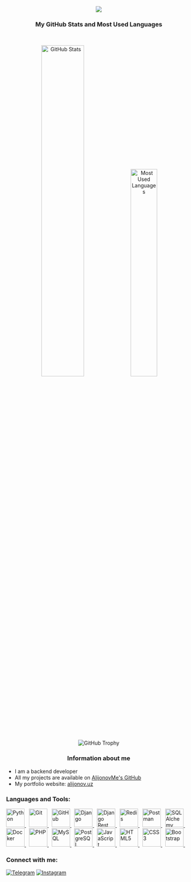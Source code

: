 <h1 align="center">
  <img src="https://readme-typing-svg.herokuapp.com?font=Fira+Code&size=24&pause=1000&color=F75C7E&center=true&width=600&lines=Hi%2C+there!+I'm+Abdulbosit+Alijonov;Welcome+to+my+GitHub!">
</h1>

<h3 align="center">My GitHub Stats and Most Used Languages</h3>
<br>
<p align="center">
  <img src="https://github-readme-stats.vercel.app/api?username=AlijonovUz&show_icons=true&theme=radical" alt="GitHub Stats" width="48%">
  <img src="https://github-readme-stats.vercel.app/api/top-langs/?username=AlijonovUz&layout=compact&theme=radical" alt="Most Used Languages" width="38%">
</p>

<p align="center">
  <img src="https://github-profile-trophy.vercel.app/?username=AlijonovUz&theme=onedark&no-frame=true&row=1&column=6" alt="GitHub Trophy" />
</p>

<h3 align="center">Information about me</h3>

<ul>
  <li>I am a backend developer</li>
  <li>All my projects are available on <a href="https://github.com/AlijonovUz?tab=repositories">AlijonovMe's GitHub</a></li>
  <li>My portfolio website: <a href="https://alijonov.uz">alijonov.uz</a></li>
</ul>

### Languages and Tools:
<p>
  <a href="https://www.python.org" target="_blank">
    <img src="https://skillicons.dev/icons?i=python" title="Python" width="50" height="50"/>
  </a>&nbsp;

  <a href="https://git-scm.com/" target="_blank">
    <img src="https://skillicons.dev/icons?i=git" title="Git" width="50" height="50"/>
  </a>&nbsp;

  <a href="https://github.com/" target="_blank">
    <img src="https://skillicons.dev/icons?i=github" title="GitHub" width="50" height="50"/>
  </a>&nbsp;

  <a href="https://www.djangoproject.com" target="_blank">
    <img src="https://skillicons.dev/icons?i=django" title="Django" width="50" height="50"/>
  </a>&nbsp;

  <a href="https://www.django-rest-framework.org/" target="_blank">
    <img src="https://skillicons.dev/icons?i=django" title="Django Rest Framework" width="50" height="50"/>
  </a>&nbsp;

  <a href="https://redis.io/" target="_blank">
    <img src="https://skillicons.dev/icons?i=redis" title="Redis" width="50" height="50"/>
  </a>&nbsp;

  <a href="https://www.postman.com/" target="_blank">
    <img src="https://skillicons.dev/icons?i=postman" title="Postman" width="50" height="50"/>
  </a>&nbsp;

  <a href="https://www.sqlalchemy.org/" target="_blank">
    <img src="https://skillicons.dev/icons?i=mysql" title="SQLAlchemy" width="50" height="50"/>
  </a>&nbsp;

  <a href="https://www.docker.com/" target="_blank">
    <img src="https://skillicons.dev/icons?i=docker" title="Docker" width="50" height="50"/>
  </a>&nbsp;

  <a href="https://www.php.net" target="_blank">
    <img src="https://skillicons.dev/icons?i=php" title="PHP" width="50" height="50"/>
  </a>&nbsp;

  <a href="https://www.mysql.com" target="_blank">
    <img src="https://skillicons.dev/icons?i=mysql" title="MySQL" width="50" height="50"/>
  </a>&nbsp;

  <a href="https://www.postgresql.org" target="_blank">
    <img src="https://skillicons.dev/icons?i=postgres" title="PostgreSQL" width="50" height="50"/>
  </a>&nbsp;

  <a href="https://developer.mozilla.org/en-US/docs/Web/JavaScript" target="_blank">
    <img src="https://skillicons.dev/icons?i=javascript" title="JavaScript" width="50" height="50"/>
  </a>&nbsp;

  <a href="https://developer.mozilla.org/en-US/docs/Web/HTML" target="_blank">
    <img src="https://skillicons.dev/icons?i=html" title="HTML5" width="50" height="50"/>
  </a>&nbsp;

  <a href="https://developer.mozilla.org/en-US/docs/Web/CSS" target="_blank">
    <img src="https://skillicons.dev/icons?i=css" title="CSS3" width="50" height="50"/>
  </a>&nbsp;

  <a href="https://getbootstrap.com" target="_blank">
    <img src="https://skillicons.dev/icons?i=bootstrap" title="Bootstrap" width="50" height="50"/>
  </a>&nbsp;
</p>

### Connect with me:
<p>
  <a href="https://t.me/AlijonovUz" target="_blank"><img src="https://img.shields.io/badge/Telegram-2CA5E0?style=for-the-badge&logo=telegram&logoColor=white" alt="Telegram"></a>
  <a href="https://instagram.com/alijonov.dev" target="_blank"><img src="https://img.shields.io/badge/Instagram-E4405F?style=for-the-badge&logo=instagram&logoColor=white" alt="Instagram"></a>
</p>
